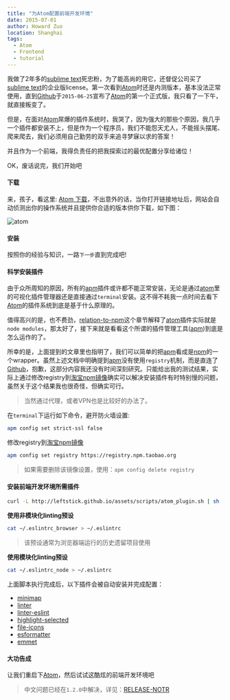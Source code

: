 ```yaml
---
title: "为Atom配置前端开发环境"
date: 2015-07-01
author: Howard Zuo
location: Shanghai
tags: 
  - Atom
  - Frontend
  - tutorial
---
```


我做了2年多的[sublime text](http://www.sublimetext.com/3)死忠粉，为了能高尚的用它，还督促公司买了[sublime text](http://www.sublimetext.com/3)的企业版license。第一次看到[Atom][atom-url]时还是内测版本，基本没法正常使用，直到[Github][github-url]于`2015-06-25`宣布了[Atom][atom-url]的第一个正式版，我只看了一下午，就直接叛变了。

但是，在面对[Atom][atom-url]屌爆的插件系统时，我哭了，因为强大的那些个原因，我几乎一个插件都安装不上，但是作为一个程序员，我们不能怨天尤人，不能摇头摆尾、爬来爬去，我们必须用自己勤劳的双手来追寻梦寐以求的答案！

并且作为一个前端，我得负责任的把我探索过的最优配置分享给诸位！

OK，废话说完，我们开始吧


#### 下载

来，孩子，看这里: [Atom 下载][atom-url]，不出意外的话，当你打开链接地址后，网站会自动侦测出你的操作系统并且提供你合适的版本供你下载，如下图：

<img :src="$withBase('/images/atom_config_example01.png')" alt="atom" />


#### 安装

按照你的经验与知识，一路`下一步`直到完成吧!

#### 科学安装插件

由于众所周知的原因，所有的[apm][apm-url]插件或许都不能正常安装，无论是通过[atom](https://atom.io)里的可视化插件管理器还是直接通过`terminal`安装。这不得不耗我一点时间去看下[Atom][atom-url]的插件系统到底是基于什么原理的。

值得高兴的是，也不费劲，[relation-to-npm](https://github.com/atom/apm#relation-to-npm)这个章节解释了[atom][atom-url]插件实际就是`node modules`，那太好了，接下来就是看看这个所谓的插件管理工具([apm][apm-url])到底是怎么运作的了。

所幸的是，上面提到的文章里也指明了，我们可以简单的把[apm][apm-url]看成是[npm][npm-url]的一个wrapper。虽然上述文档中明确提到[apm][apm-url]没有使用`registry`机制，而是直连了[Github][github-url]，抱歉，这部分内容我还没有时间深刻研究。只能给出我的测试结果，实际上通过修改registry到[淘宝npm镜像](http://npm.taobao.org/)确实可以解决安装插件有时特别慢的问题，虽然关于这个结果我也很奇怪，但确实可行。

> 当然通过代理，或者VPN也是比较好的办法了。

在`terminal`下运行如下命令，避开防火墙设置:

```bash
apm config set strict-ssl false
```

修改registry到[淘宝npm镜像](http://npm.taobao.org/)

```bash
apm config set registry https://registry.npm.taobao.org
```

> 如果需要删除该镜像设置，使用：`apm config delete registry`


#### 安装前端开发环境所需插件

```bash
curl -L http://leftstick.github.io/assets/scripts/atom_plugin.sh | sh
```

**使用非模块化linting预设**

```bash
cat ~/.eslintrc_browser > ~/.eslintrc
```

> 该预设通常为浏览器端运行的历史遗留项目使用

**使用模块化linting预设**

```bash
cat ~/.eslintrc_node > ~/.eslintrc
```

上面脚本执行完成后，以下插件会被自动安装并完成配置：

- [minimap](https://atom.io/packages/minimap)
- [linter](https://atom.io/packages/linter)
- [linter-eslint](https://atom.io/packages/linter-eslint)
- [highlight-selected](https://atom.io/packages/highlight-selected)
- [file-icons](https://atom.io/packages/file-icons)
- [esformatter](https://atom.io/packages/esformatter)
- [emmet](https://atom.io/packages/emmet)

#### 大功告成

让我们重启下[Atom](https://atom.io)，然后试试这酷炫的前端开发环境吧

> 中文问题已经在`1.2.0`中解决，详见：[RELEASE-NOTR](https://atom.io/releases)

[apm-url]: https://github.com/atom/apm
[atom-url]: https://atom.io/
[npm-url]: http://npmjs.org/
[github-url]: https://github.com/
